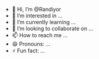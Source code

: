 - 👋 Hi, I’m @Randiyor
- 👀 I’m interested in ...
- 🌱 I’m currently learning ...
- 💞️ I’m looking to collaborate on ...
- 📫 How to reach me ...
- 😄 Pronouns: ...
- ⚡ Fun fact: ...

<!---
Randiyor/Randiyor is a ✨ special ✨ repository because its `README.md` (this file) appears on your GitHub profile.
You can click the Preview link to take a look at your changes.
--->

